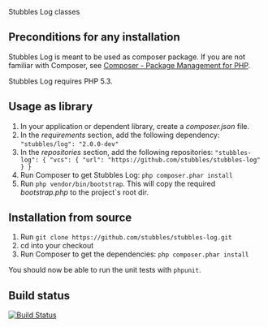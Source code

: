 Stubbles Log classes

Preconditions for any installation
----------------------------------

Stubbles Log is meant to be used as composer package. If you are not familiar
with Composer, see [Composer - Package Management for PHP](https://github.com/composer/composer#readme).

Stubbles Log requires PHP 5.3.


Usage as library
----------------
1. In your application or dependent library, create a _composer.json_ file.
2. In the _requirements_ section, add the following dependency: `"stubbles/log": "2.0.0-dev"`
3. In the _repositories_ section, add the following repositories:
`
    "stubbles-log": {
            "vcs": {
                "url": "https://github.com/stubbles/stubbles-log"
            }
        }
`
4. Run Composer to get Stubbles Log: `php composer.phar install`
5. Run `php vendor/bin/bootstrap`. This will copy the required _bootstrap.php_ to the project`s root dir.


Installation from source
------------------------
1. Run `git clone https://github.com/stubbles/stubbles-log.git`
2. cd into your checkout
3. Run Composer to get the dependencies: `php composer.phar install`

You should now be able to run the unit tests with `phpunit`.


Build status
------------

[![Build Status](https://secure.travis-ci.org/stubbles/stubbles-log.png)](http://travis-ci.org/stubbles/stubbles-log)